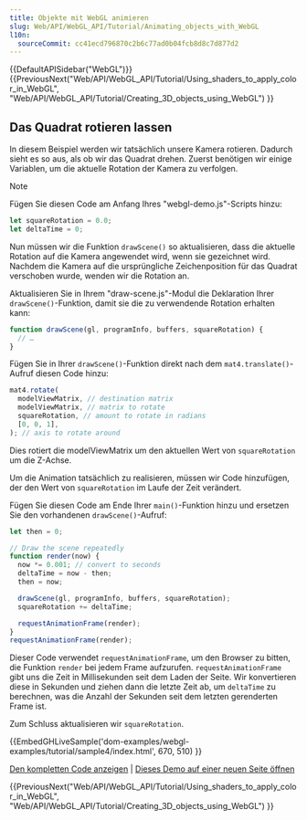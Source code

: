 ```yaml
---
title: Objekte mit WebGL animieren
slug: Web/API/WebGL_API/Tutorial/Animating_objects_with_WebGL
l10n:
  sourceCommit: cc41ecd796870c2b6c77ad0b04fcb8d8c7d877d2
---
```


{{DefaultAPISidebar("WebGL")}} {{PreviousNext("Web/API/WebGL_API/Tutorial/Using_shaders_to_apply_color_in_WebGL", "Web/API/WebGL_API/Tutorial/Creating_3D_objects_using_WebGL") }}

## Das Quadrat rotieren lassen

In diesem Beispiel werden wir tatsächlich unsere Kamera rotieren. Dadurch sieht es so aus, als ob wir das Quadrat drehen. Zuerst benötigen wir einige Variablen, um die aktuelle Rotation der Kamera zu verfolgen.

> [!NOTE]
> Fügen Sie diesen Code am Anfang Ihres "webgl-demo.js"-Scripts hinzu:

```js
let squareRotation = 0.0;
let deltaTime = 0;
```

Nun müssen wir die Funktion `drawScene()` so aktualisieren, dass die aktuelle Rotation auf die Kamera angewendet wird, wenn sie gezeichnet wird. Nachdem die Kamera auf die ursprüngliche Zeichenposition für das Quadrat verschoben wurde, wenden wir die Rotation an.

Aktualisieren Sie in Ihrem "draw-scene.js"-Modul die Deklaration Ihrer `drawScene()`-Funktion, damit sie die zu verwendende Rotation erhalten kann:

```js
function drawScene(gl, programInfo, buffers, squareRotation) {
  // …
}
```

Fügen Sie in Ihrer `drawScene()`-Funktion direkt nach dem `mat4.translate()`-Aufruf diesen Code hinzu:

```js
mat4.rotate(
  modelViewMatrix, // destination matrix
  modelViewMatrix, // matrix to rotate
  squareRotation, // amount to rotate in radians
  [0, 0, 1],
); // axis to rotate around
```

Dies rotiert die modelViewMatrix um den aktuellen Wert von `squareRotation` um die Z-Achse.

Um die Animation tatsächlich zu realisieren, müssen wir Code hinzufügen, der den Wert von `squareRotation` im Laufe der Zeit verändert.

Fügen Sie diesen Code am Ende Ihrer `main()`-Funktion hinzu und ersetzen Sie den vorhandenen `drawScene()`-Aufruf:

```js
let then = 0;

// Draw the scene repeatedly
function render(now) {
  now *= 0.001; // convert to seconds
  deltaTime = now - then;
  then = now;

  drawScene(gl, programInfo, buffers, squareRotation);
  squareRotation += deltaTime;

  requestAnimationFrame(render);
}
requestAnimationFrame(render);
```

Dieser Code verwendet `requestAnimationFrame`, um den Browser zu bitten, die Funktion `render` bei jedem Frame aufzurufen. `requestAnimationFrame` gibt uns die Zeit in Millisekunden seit dem Laden der Seite. Wir konvertieren diese in Sekunden und ziehen dann die letzte Zeit ab, um `deltaTime` zu berechnen, was die Anzahl der Sekunden seit dem letzten gerenderten Frame ist.

Zum Schluss aktualisieren wir `squareRotation`.

{{EmbedGHLiveSample('dom-examples/webgl-examples/tutorial/sample4/index.html', 670, 510) }}

[Den kompletten Code anzeigen](https://github.com/mdn/dom-examples/tree/main/webgl-examples/tutorial/sample4) | [Dieses Demo auf einer neuen Seite öffnen](https://mdn.github.io/dom-examples/webgl-examples/tutorial/sample4/)

{{PreviousNext("Web/API/WebGL_API/Tutorial/Using_shaders_to_apply_color_in_WebGL", "Web/API/WebGL_API/Tutorial/Creating_3D_objects_using_WebGL") }}
